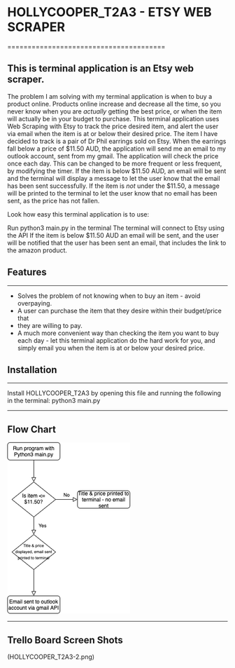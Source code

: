 # HOLLYCOOPER_T2A3 - ETSY  WEB SCRAPER
=======================================

## This is terminal application is an Etsy web scraper.
The problem I am solving with my terminal application is when to buy a product online.
Products online increase and decrease all the time, so you never know when you are
*actually* getting the best price, or when the item will actually be in your 
budget to purchase. This terminal application uses Web Scraping with Etsy to 
track the price desired item, and alert the user via email when the item is at
or below their desired price.
The item I have decided to track is a pair of Dr Phil earrings sold on Etsy.
When the earrings fall below a price of $11.50 AUD, the application will send
me an email to my outlook account, sent from my gmail. The application will 
check the price once each day. This can be changed to be more frequent or less 
frequent, by modifying the timer. If the item is below $11.50 AUD, an email 
will be sent and the terminal will display a message to let the user know that
the email has been sent successfully. If the item is *not* under the $11.50, a 
message will be printed to the terminal to let the user know that no email has been 
sent, as the price has not fallen.

Look how easy this terminal application is to use:

Run python3 main.py in the terminal
The terminal will connect to Etsy using the API
If the item is below $11.50 AUD an email will be sent, and the user will be
notified that the user has been sent an email, that includes the link to the 
amazon product. 


## Features
------------------------------------------------------------
- Solves the problem of not knowing when to buy an item - avoid overpaying.
- A user can purchase the item that they desire within their budget/price that 
- they are willing to pay.
- A much more convenient way than checking the item you want to buy each day - let this terminal application do the hard work for you, and simply email you when the item is at or below your desired price.

## Installation
------------------------------------------------------------

Install HOLLYCOOPER_T2A3 by opening this file and running the following in
the terminal:
python3 main.py 


--------------------------------------------------------------
## Flow Chart
![Flow Chart](HOLLYCOOPER_T2A3.png)

--------------------------------------------------------------

## Trello Board Screen Shots

(HOLLYCOOPER_T2A3-2.png)